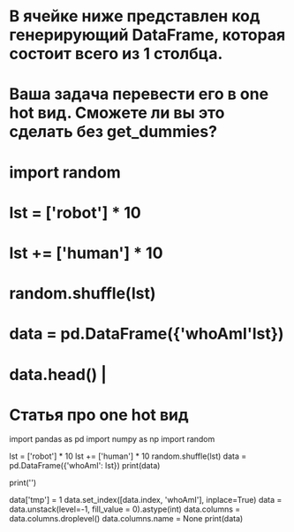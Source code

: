 
# В ячейке ниже представлен код генерирующий DataFrame, которая состоит всего из 1 столбца.
# Ваша задача перевести его в one hot вид. Сможете ли вы это сделать без get_dummies?

# import random
# lst = ['robot'] * 10
# lst += ['human'] * 10
# random.shuffle(lst)
# data = pd.DataFrame({'whoAmI'lst})
# data.head() |
#
#
# Статья про one hot вид

import pandas as pd
import numpy as np
import random

lst = ['robot'] * 10
lst += ['human'] * 10
random.shuffle(lst)
data = pd.DataFrame({'whoAmI': lst})
print(data)

print('')

data['tmp'] = 1
data.set_index([data.index, 'whoAmI'], inplace=True)
data = data.unstack(level=-1, fill_value = 0).astype(int)
data.columns = data.columns.droplevel()
data.columns.name = None
print(data)
